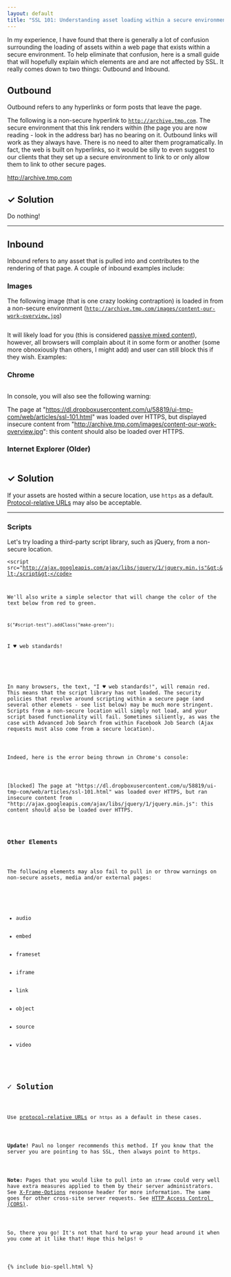 ```yaml
---
layout: default
title: "SSL 101: Understanding asset loading within a secure environment"
---
```


In my experience, I have  found that there is generally a lot of confusion surrounding the loading of assets within a web page that exists within a secure environment. To help eliminate that confusion, here is a small guide that will hopefully explain which elements are and are not affected by SSL. It really comes down to two things: Outbound and Inbound.

## Outbound

Outbound refers to any hyperlinks or form posts that leave the page.

The following is a non-secure hyperlink to <code>http://archive.tmp.com</code>. The secure environment that this link renders within (the page you are now reading - look in the address bar) has no bearing on it. Outbound links will work as they always have. There is no need to alter them programatically. In fact, the web is built on hyperlinks, so it would be silly to even suggest to our clients that they set up a secure environment to link to or only allow them to link to other secure pages.

<a href="http://archive.tmp.com">http://archive.tmp.com</a>

## &#10003; Solution

Do nothing!

<hr/>

## Inbound

Inbound refers to any asset that is pulled into and contributes to the rendering of that page. A couple of inbound examples include:

### Images

The following image (that is one crazy looking contraption) is loaded in from a non-secure environment (<code>http://archive.tmp.com/images/content-our-work-overview.jpg</code>)

<img src="http://archive.tmp.com/images/content-our-work-overview.jpg" alt=""/>

It will likely load for you (this is considered <a href="https://developer.mozilla.org/en-US/docs/Security/MixedContent#Mixed_passive.2Fdisplay_content">passive mixed content</a>), however, all browsers will complain about it in some form or another (some more obnoxiously than others, I might add) and user can still block this if they wish. Examples:

### Chrome

<img src="https://dl.dropboxusercontent.com/u/58819/ui-tmp-com/web/img/security-chrome.png" alt=""/>

In console, you will also see the following warning:

The page at "https://dl.dropboxusercontent.com/u/58819/ui-tmp-com/web/articles/ssl-101.html" was loaded over HTTPS, but displayed insecure content from "http://archive.tmp.com/images/content-our-work-overview.jpg": this content should also be loaded over HTTPS.

### Internet Explorer (Older)

<img src="https://dl.dropboxusercontent.com/u/58819/ui-tmp-com/web/img/security-ie.jpg" alt=""/>

## &#10003; Solution

If your assets are hosted within a secure location, use <code>https</code> as a default. <a href="http://www.paulirish.com/2010/the-protocol-relative-url/">Protocol-relative URLs</a> may also be acceptable.

<hr/>

### Scripts

Let's try loading a third-party script library, such as jQuery, from a non-secure location.

<script src="http://ajax.googleapis.com/ajax/libs/jquery/1/jquery.min.js"></script>

<code>&lt;script src="http://ajax.googleapis.com/ajax/libs/jquery/1/jquery.min.js"&gt;&lt;/script&gt;</code>

We'll also write a simple selector that will change the color of the text below from red to green.

<code>$("#script-test").addClass("make-green");</code>

<p id="script-test">I &#9829; web standards!</p>

<script>$("#script-test").addClass("make-green");</script>

<p>In many browsers, the text, "I &#9829; web standards!", will remain red. This means that the script library has not loaded. The security policies that revolve around scripting within a secure page (and several other elemets - see list below) may be much more stringent. Scripts from a non-secure location will simply not load, and your script based functionality will fail. Sometimes siliently, as was the case with Advanced Job Search from within Facebook Job Search (Ajax requests must also come from a secure location).</p>

<p>Indeed, here is the error being thrown in Chrome's console:</p>

<p class="alert">[blocked] The page at "https://dl.dropboxusercontent.com/u/58819/ui-tmp-com/web/articles/ssl-101.html" was loaded over HTTPS, but ran insecure content from "http://ajax.googleapis.com/ajax/libs/jquery/1/jquery.min.js": this content should also be loaded over HTTPS.</p>

<h3>Other Elements</h3>

<p>The following elements may also fail to pull in or throw warnings on non-secure assets, media and/or external pages:</p>

<ul>
	<li>audio</li>
	<li>embed</li>
	<li>frameset</li>
	<li>iframe</li>
	<li>link</li>
	<li>object</li>
	<li>source</li>
	<li>video</li>
</ul>

<h2 class="hdr-solution">&#10003; Solution</h2>

<p>Use <a href="http://www.paulirish.com/2010/the-protocol-relative-url/">protocol-relative URLs</a> or <code>https</code> as a default in these cases.</p>

<p><strong>Update!</strong> Paul no longer recommends this method. If you know that the server you are pointing to has SSL, then always point to https.</p>

<p><b>Note:</b> Pages that you would like to pull into an <code>iframe</code> could very well have extra measures applied to them by their server administrators. See <a href="https://developer.mozilla.org/en-US/docs/Web/HTTP/X-Frame-Options">X-Frame-Options</a> response header for more information. The same goes for other cross-site server requests. See <a href="https://developer.mozilla.org/en-US/docs/Web/HTTP/Access_control_CORS">HTTP Access Control (CORS)</a>.</p>

<p>So, there you go! It's not that hard to wrap your head around it when you come at it like that! Hope this helps! &#9786;</p>

{% include bio-spell.html %} 